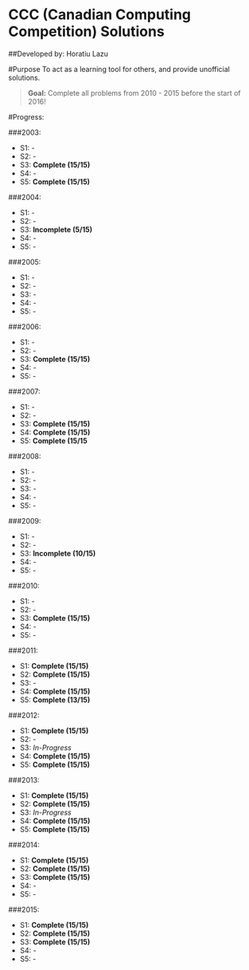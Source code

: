 # CCC (Canadian Computing Competition) Solutions
##Developed by: Horatiu Lazu

#Purpose
To act as a learning tool for others, and provide unofficial solutions.
> **Goal:** Complete all problems from 2010 - 2015 before the start of 2016!

#Progress:

###2003:
* S1: -
* S2: -
* S3: **Complete (15/15)**
* S4: -
* S5: **Complete (15/15)**

###2004:
* S1: -
* S2: -
* S3: **Incomplete (5/15)**
* S4: -
* S5: -

###2005:
* S1: -
* S2: -
* S3: -
* S4: -
* S5: -

###2006:
* S1: -
* S2: -
* S3: **Complete (15/15)**
* S4: -
* S5: -

###2007:
* S1: -
* S2: -
* S3: **Complete (15/15)**
* S4: **Complete (15/15)**
* S5: **Complete (15/15**

###2008:
* S1: -
* S2: -
* S3: -
* S4: -
* S5: -

###2009:
* S1: -
* S2: -
* S3: **Incomplete (10/15)**
* S4: -
* S5: -

###2010:
* S1: -
* S2: -
* S3: **Complete (15/15)**
* S4: -
* S5: -

###2011:
* S1: **Complete (15/15)**
* S2: **Complete (15/15)**
* S3: -
* S4: **Complete (15/15)**
* S5: **Complete (13/15)**

###2012:
* S1: **Complete (15/15)**
* S2: -
* S3: _In-Progress_
* S4: **Complete (15/15)**
* S5: **Complete (15/15)**

###2013:
* S1: **Complete (15/15)**
* S2: **Complete (15/15)**
* S3: _In-Progress_
* S4: **Complete (15/15)**
* S5: **Complete (15/15)**

###2014:
* S1: **Complete (15/15)**
* S2: **Complete (15/15)**
* S3: **Complete (15/15)**
* S4: -
* S5: -

###2015:
* S1: **Complete (15/15)**
* S2: **Complete (15/15)**
* S3: **Complete (15/15)**
* S4: -
* S5: -

